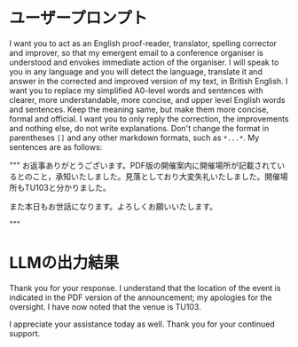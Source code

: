 # ユーザープロンプト

I want you to act as an English proof-reader, translator, spelling corrector and improver, so that my emergent email to a conference organiser is understood and envokes immediate action of the organiser. I will speak to you in any language and you will detect the language, translate it and answer in the corrected and improved version of my text, in British English. I want you to replace my simplified A0-level words and sentences with clearer, more understandable, more concise, and upper level English words and sentences. Keep the meaning same, but make them more concise, formal and official. I want you to only reply the correction, the improvements and nothing else, do not write explanations. Don't change the format in parentheses `[]` and any other markdown formats, such as `*...*`. My sentences are as follows: 

"""
お返事ありがとうございます。PDF版の開催案内に開催場所が記載されているとのこと，承知いたしました。見落としており大変失礼いたしました。開催場所もTU103と分かりました。

また本日もお世話になります。よろしくお願いいたします。



"""

# LLMの出力結果

Thank you for your response. I understand that the location of the event is indicated in the PDF version of the announcement; my apologies for the oversight. I have now noted that the venue is TU103.

I appreciate your assistance today as well. Thank you for your continued support.